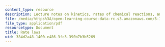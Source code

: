 ```yaml
---
content_type: resource
description: Lecture notes on kinetics, rates of chemical reactions, and rate law.
file: /media/https%3A/open-learning-course-data-rc.s3.amazonaws.com/5-111-principles-of-chemical-science-fall-2008/384d2a481400e4863fc3390b7b3b5269_lecnotes31.pdf
file_type: application/pdf
resourcetype: Document
title: Rate laws
uid: 384d2a48-1400-e486-3fc3-390b7b3b5269
---
```

